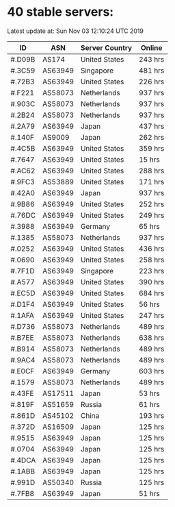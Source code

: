 # 40 stable servers:

Latest update at: Sun Nov 03 12:10:24 UTC 2019

| ID | ASN | Server Country | Online |
| -- | --- | -------------- | ------ |
| #.D09B | AS174 | United States | 243 hrs |
| #.3C59 | AS63949 | Singapore | 481 hrs |
| #.72B3 | AS63949 | United States | 226 hrs |
| #.F221 | AS58073 | Netherlands | 937 hrs |
| #.903C | AS58073 | Netherlands | 937 hrs |
| #.2B24 | AS58073 | Netherlands | 937 hrs |
| #.2A79 | AS63949 | Japan | 437 hrs |
| #.140F | AS9009 | Japan | 262 hrs |
| #.4C5B | AS63949 | United States | 359 hrs |
| #.7647 | AS63949 | United States | 15 hrs |
| #.AC62 | AS63949 | United States | 288 hrs |
| #.9FC3 | AS53889 | United States | 171 hrs |
| #.42A0 | AS63949 | Japan | 937 hrs |
| #.9B86 | AS63949 | United States | 252 hrs |
| #.76DC | AS63949 | United States | 249 hrs |
| #.3988 | AS63949 | Germany | 65 hrs |
| #.1385 | AS58073 | Netherlands | 937 hrs |
| #.0252 | AS63949 | United States | 436 hrs |
| #.0690 | AS63949 | United States | 258 hrs |
| #.7F1D | AS63949 | Singapore | 223 hrs |
| #.A577 | AS63949 | United States | 390 hrs |
| #.EC5D | AS63949 | United States | 684 hrs |
| #.D1F4 | AS63949 | United States | 56 hrs |
| #.1AFA | AS63949 | United States | 247 hrs |
| #.D736 | AS58073 | Netherlands | 489 hrs |
| #.B7EE | AS58073 | Netherlands | 638 hrs |
| #.B914 | AS58073 | Netherlands | 489 hrs |
| #.9AC4 | AS58073 | Netherlands | 489 hrs |
| #.E0CF | AS63949 | Germany | 603 hrs |
| #.1579 | AS58073 | Netherlands | 489 hrs |
| #.43FE | AS17511 | Japan | 53 hrs |
| #.819F | AS51659 | Russia | 61 hrs |
| #.861D | AS45102 | China | 193 hrs |
| #.372D | AS16509 | Japan | 125 hrs |
| #.9515 | AS63949 | Japan | 125 hrs |
| #.0704 | AS63949 | Japan | 125 hrs |
| #.4DCA | AS63949 | Japan | 125 hrs |
| #.1ABB | AS63949 | Japan | 125 hrs |
| #.991D | AS50340 | Russia | 125 hrs |
| #.7FB8 | AS63949 | Japan | 51 hrs |

